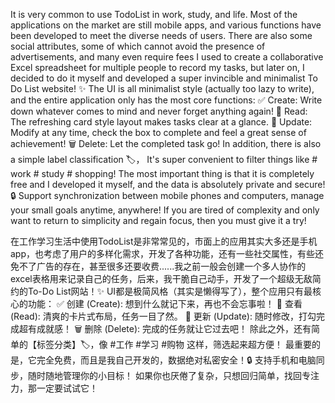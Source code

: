 It is very common to use TodoList in work, study, and life. Most of the applications on the market are still mobile apps, and various functions have been developed to meet the diverse needs of users. There are also some social attributes, some of which cannot avoid the presence of advertisements, and many even require fees I used to create a collaborative Excel spreadsheet for multiple people to record my tasks, but later on, I decided to do it myself and developed a super invincible and minimalist To Do List website! ✨  The UI is all minimalist style (actually too lazy to write), and the entire application only has the most core functions:
✅  Create: Write down whatever comes to mind and never forget anything again!
👀  Read: The refreshing card style layout makes tasks clear at a glance.
🔄  Update: Modify at any time, check the box to complete and feel a great sense of achievement!
🗑️  Delete: Let the completed task go!
In addition, there is also a simple label classification 🏷️， It's super convenient to filter things like # work # study # shopping!
The most important thing is that it is completely free and I developed it myself, and the data is absolutely private and secure! 🔒  Support synchronization between mobile phones and computers, manage your small goals anytime, anywhere!
If you are tired of complexity and only want to return to simplicity and regain focus, then you must give it a try!


在工作学习生活中使用TodoList是非常常见的，市面上的应用其实大多还是手机app，也考虑了用户的多样化需求，开发了各种功能，还有一些社交属性，有些还免不了广告的存在，甚至很多还要收费......我之前一般会创建一个多人协作的excel表格用来记录自己的任务，后来，我干脆自己动手，开发了一个超级无敌简约的To-Do List网站！✨ UI都是极简风格（其实是懒得写了），整个应用只有最核心的功能：
✅ 创建 (Create): 想到什么就记下来，再也不会忘事啦！
👀 查看 (Read): 清爽的卡片式布局，任务一目了然。
🔄 更新 (Update): 随时修改，打勾完成超有成就感！
🗑️ 删除 (Delete): 完成的任务就让它过去吧！
除此之外，还有简单的【标签分类】🏷️，像 #工作 #学习 #购物 这样，筛选起来超方便！
最重要的是，它完全免费，而且是我自己开发的，数据绝对私密安全！🔒 支持手机和电脑同步，随时随地管理你的小目标！
如果你也厌倦了复杂，只想回归简单，找回专注力，那一定要试试它！

